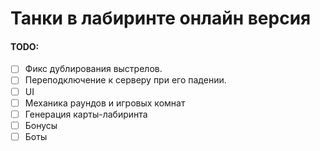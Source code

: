 # Танки в лабиринте онлайн версия

#### TODO:
- [ ] Фикс дублирования выстрелов.
- [ ] Переподключение к серверу при его падении.
- [ ] UI
- [ ] Механика раундов и игровых комнат
- [ ] Генерация карты-лабиринта
- [ ] Бонусы
- [ ] Боты

